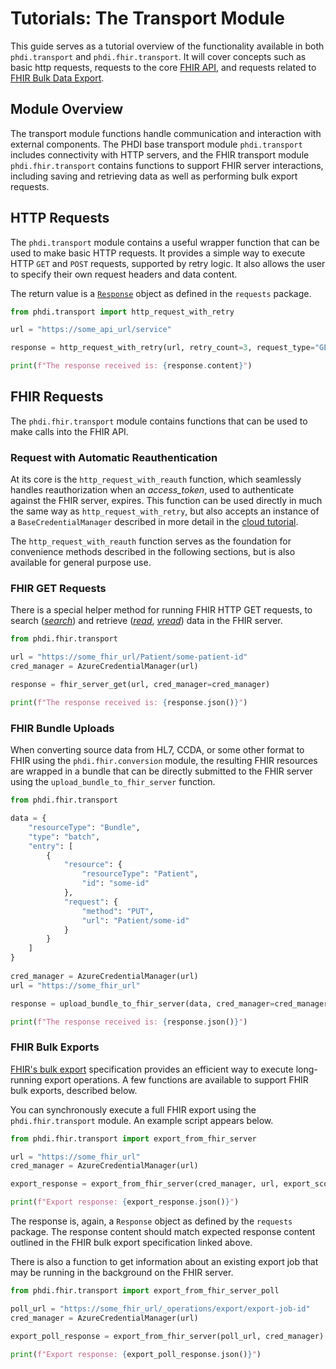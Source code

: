 # Tutorials: The Transport Module

This guide serves as a tutorial overview of the functionality available in both `phdi.transport` and `phdi.fhir.transport`. It will cover concepts such as basic http requests, requests to the core [FHIR API](https://hl7.org/fhir/http.html), and requests related to [FHIR Bulk Data Export](http://hl7.org/fhir/uv/bulkdata/export/index.html).

## Module Overview
The transport module functions handle communication and interaction with external components. The PHDI base transport module `phdi.transport` includes connectivity with HTTP servers, and the FHIR transport module `phdi.fhir.transport` contains functions to support FHIR server interactions, including saving and retrieving data as well as performing bulk export requests.

## HTTP Requests
The `phdi.transport` module contains a useful wrapper function that can be used to make basic HTTP requests. It provides a simple way to execute HTTP `GET` and `POST` requests, supported by retry logic. It also allows the user to specify their own request headers and data content. 

The return value is a [`Response`](https://requests.readthedocs.io/en/latest/api/#requests.Response) object as defined in the `requests` package.

```python
from phdi.transport import http_request_with_retry

url = "https://some_api_url/service"

response = http_request_with_retry(url, retry_count=3, request_type="GET", allowed_methods=["GET"], headers={"Authorization": "Bearer some-token"})

print(f"The response received is: {response.content}")
```

## FHIR Requests
The `phdi.fhir.transport` module contains functions that can be used to make calls into the FHIR API. 

### Request with Automatic Reauthentication
At its core is the `http_request_with_reauth` function, which seamlessly handles reauthorization when an _access\_token_, used to authenticate against the FHIR server, expires. This function can be used directly in much the same way as `http_request_with_retry`, but also accepts an instance of a `BaseCredentialManager` described in more detail in the [cloud tutorial](cloud-tutorial.md).

The `http_request_with_reauth` function serves as the foundation for convenience methods described in the following sections, but is also available for general purpose use.

### FHIR GET Requests
There is a special helper method for running FHIR HTTP GET requests, to search ([_search_](https://hl7.org/fhir/http.html#search)) and retrieve ([_read_](https://hl7.org/fhir/http.html#read), [_vread_](https://hl7.org/fhir/http.html#vread)) data in the FHIR server.

```python
from phdi.fhir.transport

url = "https://some_fhir_url/Patient/some-patient-id"
cred_manager = AzureCredentialManager(url)

response = fhir_server_get(url, cred_manager=cred_manager)

print(f"The response received is: {response.json()}")
```


### FHIR Bundle Uploads
When converting source data from HL7, CCDA, or some other format to FHIR using the `phdi.fhir.conversion` module, the resulting FHIR resources are wrapped
in a bundle that can be directly submitted to the FHIR server using the `upload_bundle_to_fhir_server` function.

```python
from phdi.fhir.transport

data = {
    "resourceType": "Bundle",
    "type": "batch",
    "entry": [
        {
            "resource": {
                "resourceType": "Patient",
                "id": "some-id"
            },
            "request": {
                "method": "PUT",
                "url": "Patient/some-id"
            }
        }
    ]
}
    
cred_manager = AzureCredentialManager(url)
url = "https://some_fhir_url"

response = upload_bundle_to_fhir_server(data, cred_manager=cred_manager, fhir_url=url)

print(f"The response received is: {response.json()}")
```

### FHIR Bulk Exports
[FHIR's bulk export](http://hl7.org/fhir/uv/bulkdata/export/index.html) specification provides an efficient way to execute long-running export operations. A few functions are available to support FHIR bulk exports, described below.

You can synchronously execute a full FHIR export using the `phdi.fhir.transport` module. An example script appears below.

```python
from phdi.fhir.transport import export_from_fhir_server

url = "https://some_fhir_url"
cred_manager = AzureCredentialManager(url)

export_response = export_from_fhir_server(cred_manager, url, export_scope="Patient", since="2022-01-01T00:00:00Z", resource_type="Patient,Observation")

print(f"Export response: {export_response.json()}")
```

The response is, again, a `Response` object as defined by the `requests` package. The response content should match expected response content outlined in the FHIR bulk export specification linked above.

There is also a function to get information about an existing export job that may be running in the background on the FHIR server.  

```python
from phdi.fhir.transport import export_from_fhir_server_poll

poll_url = "https://some_fhir_url/_operations/export/export-job-id"
cred_manager = AzureCredentialManager(url)

export_poll_response = export_from_fhir_server(poll_url, cred_manager)

print(f"Export response: {export_poll_response.json()}")
```
